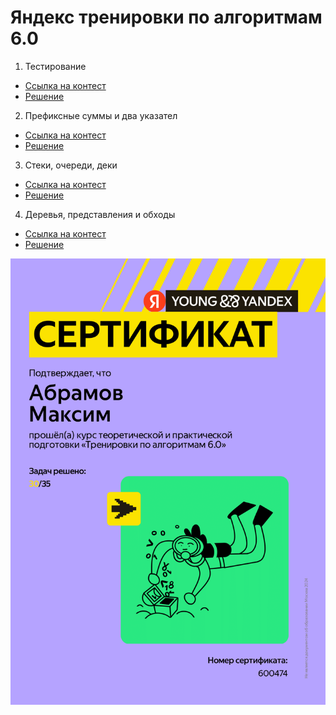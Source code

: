 # Яндекс тренировки по алгоритмам 6.0
1. Тестирование
- [Ссылка на контест](https://contest.yandex.ru/contest/66792/enter/)
- [Решение](https://github.com/Boblabled/Yandex_courses/tree/master/Trainings/6.0/%D0%94%D0%97_%E2%84%961)
2. Префиксные суммы и два указател
- [Ссылка на контест](https://contest.yandex.ru/contest/66793/enter/)
- [Решение](https://github.com/Boblabled/Yandex_courses/tree/master/Trainings/6.0/%D0%94%D0%97_%E2%84%962)
3. Стеки, очереди, деки
- [Ссылка на контест](https://contest.yandex.ru/contest/66794/enter/)
- [Решение](https://github.com/Boblabled/Yandex_courses/tree/master/Trainings/6.0/%D0%94%D0%97_%E2%84%963)
4. Деревья, представления и обходы
- [Ссылка на контест](https://contest.yandex.ru/contest/66795/enter/)
- [Решение](https://github.com/Boblabled/Yandex_courses/tree/master/Trainings/6.0/%D0%94%D0%97_%E2%84%963)

![Сертификат](Сертификат.png)
